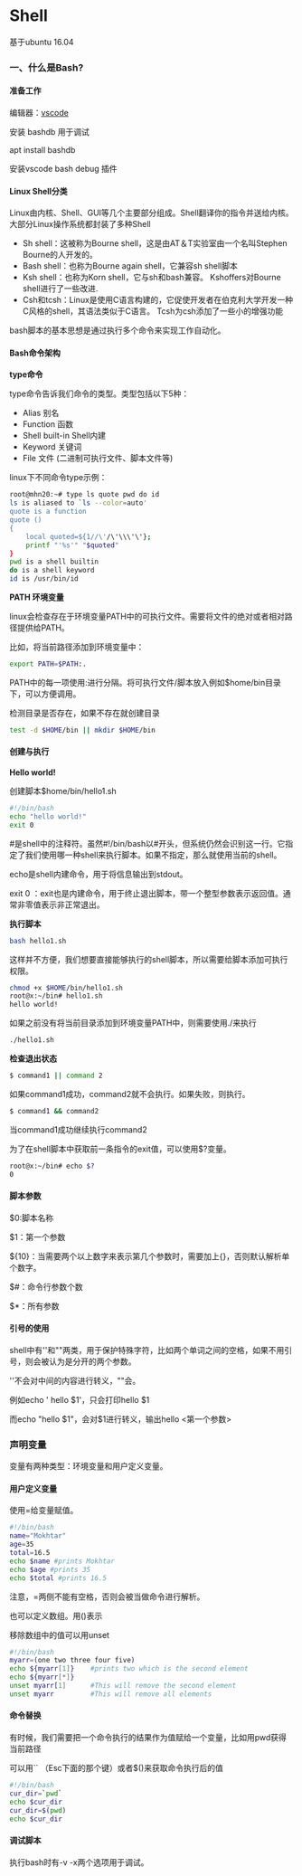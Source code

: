 # Shell

 基于ubuntu 16.04

### 一、什么是Bash?

#### 准备工作

编辑器：[vscode](https://code.visualstudio.com/)

安装 bashdb 用于调试

apt install bashdb

安装vscode bash debug 插件

#### Linux Shell分类

Linux由内核、Shell、GUI等几个主要部分组成。Shell翻译你的指令并送给内核。大部分Linux操作系统都封装了多种Shell

* Sh shell：这被称为Bourne shell，这是由AT＆T实验室由一个名叫Stephen Bourne的人开发的。
* Bash shell：也称为Bourne again shell，它兼容sh shell脚本
* Ksh shell：也称为Korn shell，它与sh和bash兼容。 Kshoffers对Bourne shell进行了一些改进.
* Csh和tcsh：Linux是使用C语言构建的，它促使开发者在伯克利大学开发一种C风格的shell，其语法类似于C语言。 Tcsh为csh添加了一些小的增强功能

bash脚本的基本思想是通过执行多个命令来实现工作自动化。

#### Bash命令架构

**type命令**

type命令告诉我们命令的类型。类型包括以下5种：

*  Alias 别名
* Function 函数
* Shell built-in Shell内建
* Keyword 关键词
* File 文件 \(二进制可执行文件、脚本文件等\)

linux下不同命令type示例：

```bash
root@mhn20:~# type ls quote pwd do id
ls is aliased to `ls --color=auto'
quote is a function
quote () 
{ 
    local quoted=${1//\'/\'\\\'\'};
    printf "'%s'" "$quoted"
}
pwd is a shell builtin
do is a shell keyword
id is /usr/bin/id
```

**PATH 环境变量**

linux会检查存在于环境变量PATH中的可执行文件。需要将文件的绝对或者相对路径提供给PATH。

比如，将当前路径添加到环境变量中：

```bash
export PATH=$PATH:.
```

PATH中的每一项使用:进行分隔。将可执行文件/脚本放入例如$home/bin目录下，可以方便调用。

检测目录是否存在，如果不存在就创建目录

```bash
test -d $HOME/bin || mkdir $HOME/bin
```

#### 创建与执行

**Hello world!**

创建脚本$home/bin/hello1.sh

```bash
#!/bin/bash
echo "hello world!"
exit 0 
```

\#是shell中的注释符。虽然\#!/bin/bash以\#开头，但系统仍然会识别这一行。它指定了我们使用哪一种shell来执行脚本。如果不指定，那么就使用当前的shell。

echo是shell内建命令，用于将信息输出到stdout。

exit 0 ：exit也是内建命令，用于终止退出脚本，带一个整型参数表示返回值。通常非零值表示非正常退出。

**执行脚本**

```bash
bash hello1.sh
```

这样并不方便，我们想要直接能够执行的shell脚本，所以需要给脚本添加可执行权限。

```bash
chmod +x $HOME/bin/hello1.sh
root@x:~/bin# hello1.sh 
hello world!
```

如果之前没有将当前目录添加到环境变量PATH中，则需要使用./来执行

```bash
./hello1.sh 
```

**检查退出状态**

```bash
$ command1 || command 2
```

如果command1成功，command2就不会执行。如果失败，则执行。

```bash
$ command1 && command2
```

当command1成功继续执行command2

为了在shell脚本中获取前一条指令的exit值，可以使用$?变量。

```bash
root@x:~/bin# echo $?
0
```

#### 脚本参数

$0:脚本名称

$1：第一个参数

${10}：当需要两个以上数字来表示第几个参数时，需要加上{}，否则默认解析单个数字。

$\#：命令行参数个数

$\*：所有参数

#### 引号的使用

shell中有''和""两类，用于保护特殊字符，比如两个单词之间的空格，如果不用引号，则会被认为是分开的两个参数。

''不会对中间的内容进行转义，""会。

例如echo ' hello $1'，只会打印hello $1

而echo "hello $1"，会对$1进行转义，输出hello &lt;第一个参数&gt;

### 声明变量

变量有两种类型：环境变量和用户定义变量。

#### 用户定义变量

使用=给变量赋值。

```bash
#!/bin/bash
name="Mokhtar"
age=35
total=16.5
echo $name #prints Mokhtar
echo $age #prints 35
echo $total #prints 16.5
```

注意，=两侧不能有空格，否则会被当做命令进行解析。

也可以定义数组。用\(\)表示

移除数组中的值可以用unset

```bash
#!/bin/bash
myarr=(one two three four five)
echo ${myarr[1]}    #prints two which is the second element
echo ${myarr[*]}
unset myarr[1]      #This will remove the second element
unset myarr         #This will remove all elements
```

#### 命令替换

有时候，我们需要把一个命令执行的结果作为值赋给一个变量，比如用pwd获得当前路径

可以用\`\` （Esc下面的那个键）或者$\(\)来获取命令执行后的值

```bash
#!/bin/bash
cur_dir=`pwd`
echo $cur_dir
cur_dir=$(pwd)
echo $cur_dir
```

#### 调试脚本

执行bash时有-v -x两个选项用于调试。

